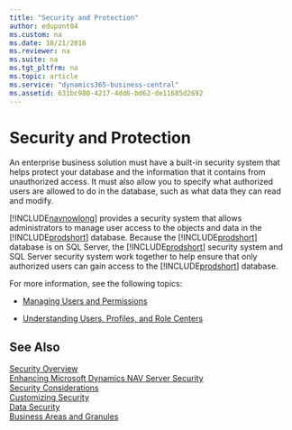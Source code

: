 ```yaml
---
title: "Security and Protection"
author: edupont04
ms.custom: na
ms.date: 10/21/2016
ms.reviewer: na
ms.suite: na
ms.tgt_pltfrm: na
ms.topic: article
ms.service: "dynamics365-business-central"
ms.assetid: 631bc980-4217-4dd6-bd62-de11685d2692
---
```

# Security and Protection
An enterprise business solution must have a built-in security system that helps protect your database and the information that it contains from unauthorized access. It must also allow you to specify what authorized users are allowed to do in the database, such as what data they can read and modify.  

 [!INCLUDE[navnowlong](../developer/includes/navnowlong_md.md)] provides a security system that allows administrators to manage user access to the objects and data in the [!INCLUDE[prodshort](../developer/includes/prodshort.md)] database. Because the [!INCLUDE[prodshort](../developer/includes/prodshort.md)] database is on SQL Server, the [!INCLUDE[prodshort](../developer/includes/prodshort.md)] security system and SQL Server security system work together to help ensure that only authorized users can gain access to the [!INCLUDE[prodshort](../developer/includes/prodshort.md)] database.  

 For more information, see the following topics:

-   [Managing Users and Permissions]( https://docs.microsoft.com/en-us/dynamics365/business-central/ui-how-users-permissions)  

-   [Understanding Users, Profiles, and Role Centers](https://docs.microsoft.com/en-us/dynamics365/business-central/admin-users-profiles-roles)  

## See Also  
[Security Overview](Security-Overview.md)  
[Enhancing Microsoft Dynamics NAV Server Security](Enhancing-Microsoft-Dynamics-NAV-Server-Security.md)  
[Security Considerations](Security-Considerations.md)  
[Customizing Security](Customizing-Security.md)  
[Data Security](Data-Security.md)  
[Business Areas and Granules](Business-Areas-and-Granules.md)  
